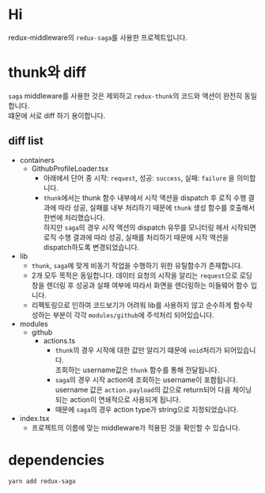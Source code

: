 # Hi

redux-middleware의 `redux-saga`를 사용한 프로젝트입니다.

# thunk와 diff

`saga` middleware를 사용한 것은 제외하고 `redux-thunk`의 코드와 액션이 완전히 동일합니다. <br/>
떄문에 서로 diff 하기 용이합니다.

## diff list

- containers
  - GithubProfileLoader.tsx
    - 아래에서 단어 중 시작: `request`, 성공: `success`, 실패: `failure` 을 의미합니다.
    - `thunk`에서는 thunk 함수 내부에서 시작 액션을 dispatch 후 로직 수행 결과에 따라 성공, 실패를 내부 처리하기 때문에 `thunk` 생성 함수를 호출해서 한번에 처리했습니다. <br/> 하지만 `saga`의 경우 시작 액션의 dispatch 유무를 모니터링 헤서 시작되면 로직 수행 결과에 따라 성공, 실패를 처리하기 때문에 시작 액션을 dispatch하도록 변경되었습니다.
- lib
  - `thunk`, `saga`에 맞게 비동기 작업을 수행하기 위한 유틸함수가 존재합니다.
  - 2개 모두 목적은 동일합니다. 데이터 요청의 시작을 알리는 `request`으로 로딩창을 렌더링 후 성공과 실패 여부에 따라서 화면을 렌더링하는 미들웨어 함수 입니다.
  - 리펙토링으로 인하여 코드보기가 어려워 lib를 사용하지 않고 순수하게 함수작성하는 부분이 각각 `modules/github`에 주석처리 되어있습니다.
- modules
  - github
    - actions.ts
      - `thunk`의 경우 시작에 대한 값만 알리기 떄문에 `void`처리가 되어있습니다. <br/>
        조회하는 username값은 `thunk` 함수를 통해 전달됩니다.
      - `saga`의 경우 시작 action에 조회하는 username이 포함됩니다. username 값은 `action.payload`의 값으로 return되어 다음 체이닝 되는 action이 연쇄적으로 사용되게 됩니다.
      - 때문에 `saga`의 경우 action type가 string으로 지정되었습니다.
- index.tsx
  - 프로젝트의 이름에 맞는 middleware가 적용된 것을 확인할 수 있습니다.

# dependencies

```shell
yarn add redux-saga
```
